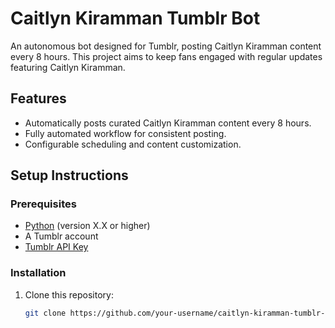 # Caitlyn Kiramman Tumblr Bot

An autonomous bot designed for Tumblr, posting Caitlyn Kiramman content every 8 hours. This project aims to keep fans engaged with regular updates featuring Caitlyn Kiramman.

## Features
- Automatically posts curated Caitlyn Kiramman content every 8 hours.
- Fully automated workflow for consistent posting.
- Configurable scheduling and content customization.

## Setup Instructions

### Prerequisites
- [Python](https://www.python.org/) (version X.X or higher)
- A Tumblr account
- [Tumblr API Key](https://www.tumblr.com/docs/en/api/v2)

### Installation
1. Clone this repository:
   ```bash
   git clone https://github.com/your-username/caitlyn-kiramman-tumblr-bot.git
